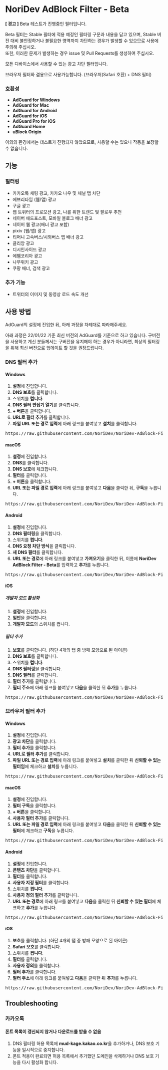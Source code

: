 # NoriDev AdBlock Filter - Beta
**[ 경고 ]** Beta 테스트가 진행중인 필터입니다.

Beta 필터는 Stable 필터에 적용 예정인 필터링 구문과 내용을 담고 있으며, Stable 버전 대비 불안정하거나 불필요한 영역까지 차단하는 경우가 발생할 수 있으므로 사용에 주의해 주십시오.  
또한, 이러한 문제가 발생하는 경우 issue 및 Pull Requests를 생성하여 주십시오.

모든 디바이스에서 사용할 수 있는 광고 차단 필터입니다.

브라우저 필터와 겸용으로 사용가능합니다. (브라우저(Safari 호환) + DNS 필터)

### 호환성
- **AdGuard for Windows**
- **AdGuard for Mac**
- **AdGuard for Android**
- **AdGuard for iOS**
- **AdGuard Pro for iOS**
- **AdGuard Home**
- **uBlock Origin**

이외의 환경에서는 테스트가 진행되지 않았으므로, 사용할 수는 있으나 작동을 보장할 수 없습니다.

## 기능
### 필터링
- 카카오톡 채팅 광고, 카카오 나우 및 채널 탭 차단
- 에브리타임 (웹/앱) 광고
- 구글 광고
- 웹 트위터의 프로모션 광고, 나를 위한 트렌드 및 팔로우 추천
- 네이버 애드포스트, 모바일 블로그 배너 광고
- 네이버 웹 광고(배너 광고 포함)
- pixiv (웹/앱) 광고
- 티머니 고속버스/시외버스 앱 배너 광고
- 클리앙 광고
- 디시인사이드 광고
- 에펨코리아 광고
- 나무위키 광고
- 쿠팡 배너, 검색 광고

### 추가 기능
- 트위터의 이미지 및 동영상 로드 속도 개선

## 사용 방법
AdGuard의 설정에 진입한 뒤, 아래 과정을 차례대로 따라해주세요.

아래 과정은 22/01/22 기준 최신 버전의 AdGuard를 기준으로 하고 있습니다.
구버전을 사용하고 계신 분들께서는 구버전을 유지해야 하는 경우가 아니라면, 최상의 필터링을 위해 최신 버전으로 업데이트 할 것을 권장드립니다.

### DNS 필터 추가
#### Windows
1. **설정**에 진입합니다.
2. **DNS 보호**를 클릭합니다.
3. 스위치를 **켭니다**.
4. **DNS 필터 편집기 열기**를 클릭합니다.
5. **+ 버튼**을 클릭합니다.
6. **URL로 필터 추가**를 클릭합니다.
7. **파일 URL 또는 경로 입력**에 아래 링크를 붙여넣고 **설치**를 클릭합니다.
<pre>https://raw.githubusercontent.com/NoriDev/NoriDev-AdBlock-Filter/beta/filter/filter.txt</pre>

#### macOS
1. **설정**에 진입합니다.
2. **DNS**를 클릭합니다.
3. **DNS 보호**에 체크합니다.
4. **필터**를 클릭합니다.
5. **+ 버튼**을 클릭합니다.
6. **URL 또는 파일 경로 입력**에 아래 링크를 붙여넣고 **다음**을 클릭한 뒤, **구독**을 누릅니다.
<pre>https://raw.githubusercontent.com/NoriDev/NoriDev-AdBlock-Filter/beta/filter/filter.txt</pre>

#### Android
1. **설정**에 진입합니다.
2. **DNS 필터링**을 클릭합니다.
3. 스위치를 **켭니다**.
4. **DNS 요청 차단 방식**을 클릭합니다.
5. **새 DNS 필터**를 클릭합니다.
6. **URL 또는 경로**에 아래 링크를 붙여넣고 **가져오기**을 클릭한 뒤, 이름에 **NoriDev AdBlock Filter - Beta**를 입력하고 **추가**를 누릅니다.
<pre>https://raw.githubusercontent.com/NoriDev/NoriDev-AdBlock-Filter/beta/filter/filter.txt</pre>

#### iOS
##### 개발자 모드 활성화
1. **설정**에 진입합니다.
2. **일반**을 클릭합니다.
3. **개발자 모드**의 스위치를 켭니다.

##### 필터 추가
1. **보호**를 클릭합니다. (하단 4개의 탭 중 방패 모양으로 된 아이콘)
2. **DNS 보호**를 클릭합니다.
3. 스위치를 **켭니다**.
4. **DNS 필터링**을 클릭합니다.
5. **DNS 필터**를 클릭합니다.
6. **필터 추가**를 클릭합니다.
7. **필터 주소**에 아래 링크를 붙여넣고 **다음**을 클릭한 뒤 **추가**를 누릅니다.
<pre>https://raw.githubusercontent.com/NoriDev/NoriDev-AdBlock-Filter/beta/filter/filter.txt</pre>

### 브라우저 필터 추가
#### Windows
1. **설정**에 진입합니다.
2. **광고 차단**을 클릭합니다.
3. **필터 추가**를 클릭합니다.
4. **URL로 필터 추가**를 클릭합니다.
5. **파일 URL 또는 경로 입력**에 아래 링크를 붙여넣고 **설치**를 클릭한 뒤 **신뢰할 수 있는 필터임**에 체크하고 **설치**를 누릅니다.
<pre>https://raw.githubusercontent.com/NoriDev/NoriDev-AdBlock-Filter/beta/filter/filter.txt</pre>

#### macOS
1. **설정**에 진입합니다.
2. **필터 구독**을 클릭합니다.
3. **+ 버튼**을 클릭합니다.
4. **사용자 필터 추가**를 클릭합니다.
5. **URL 또는 파일 경로 입력**에 아래 링크를 붙여넣고 **다음**을 클릭한 뒤 **신뢰할 수 있는 필터**에 체크하고 **구독**을 누릅니다.
<pre>https://raw.githubusercontent.com/NoriDev/NoriDev-AdBlock-Filter/beta/filter/filter.txt</pre>

#### Android
1. **설정**에 진입합니다.
2. **콘텐츠 차단**을 클릭합니다.
3. **필터**를 클릭합니다.
4. **사용자 지정 필터**를 클릭합니다.
5. 스위치를 **켭니다**.
6. **사용자 정의 필터 추가**를 클릭합니다.
7. **URL 또는 경로**에 아래 링크를 붙여넣고 **다음**을 클릭한 뒤 **신뢰할 수 있는 필터**에 체크하고 **추가**를 누릅니다.
<pre>https://raw.githubusercontent.com/NoriDev/NoriDev-AdBlock-Filter/beta/filter/filter.txt</pre>

#### iOS
1. **보호**를 클릭합니다. (하단 4개의 탭 중 방패 모양으로 된 아이콘)
2. **Safari 보호**를 클릭합니다.
3. 스위치를 **켭니다**.
4. **필터**를 클릭합니다.
5. **사용자 정의**를 클릭합니다.
6. **필터 추가**를 클릭합니다.
7. **필터 주소**에 아래 링크를 붙여넣고 **다음**을 클릭한 뒤 **추가**를 누릅니다.
<pre>https://raw.githubusercontent.com/NoriDev/NoriDev-AdBlock-Filter/beta/filter/filter.txt</pre>

## Troubleshooting
### 카카오톡
#### 폰트 목록이 갱신되지 않거나 다운로드를 받을 수 없음
1. DNS 필터링 허용 목록에 **mud-kage.kakao.co.kr**을 추가하거나, DNS 보호 기능을 일시적으로 중지합니다.
2. 폰트 적용이 완료되면 허용 목록에서 추가했던 도메인을 삭제하거나 DNS 보호 기능을 다시 활성화 합니다.
